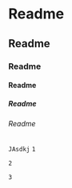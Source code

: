 # Readme
## Readme
### Readme
#### Readme
##### Readme
###### Readme
`
JAsdkj
`
``
1
``
```
2
```
````
3
````

